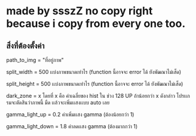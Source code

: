 # made by ssszZ no copy right because i copy from every one too.

## สิ่งที่ต้องตั้งค่า
path_to_img = "ที่อยู่ภาพ" 

split_width = 500 เเบ่งภาพขนาดเท่าไร (function นี้อาจจะ error ได้ ยังพัฒณาไม่เส็ด)

split_height = 500 เเบ่งภาพขนาดเท่าไร (function นี้อาจจะ error ได้ ยังพัฒณาไม่เส็ด)

dark_zone = x โดยที่ x คือ ค่าเฉลี่ยของ hist ใน ช่วง 128 UP ถ้าน้อยกว่า x ดังกล่าว โปรเเกรมจะตัดสินว่าภาพนี้ มืด เเล้วจะเพิ่มเเสงเเบบ auto เลย

gamma_light_up = 0.2 ค่าเพิ่มเเสง gamma (ต้องน้อยกว่า 1)

gamma_light_down = 1.8 ค่าลดเเสง gamma (ต้องมากกว่า 1)